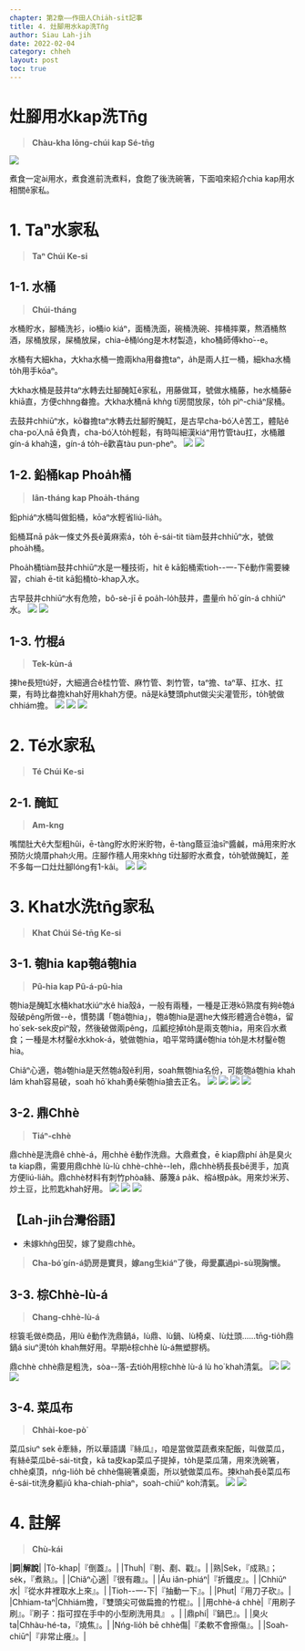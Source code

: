 ```yaml
---
chapter: 第2章——作田人Chia̍h-si̍t記事
title: 4. 灶腳用水kap洗Tn̄g
author: Siau Lah-jih
date: 2022-02-04
category: chheh
layout: post
toc: true
---
```


# 灶腳用水kap洗Tn̄g
> **Chàu-kha Iōng-chúi kap Sé-tn̄g**

![](../too5/13/13-2-2.醃缸.jpg)

煮食一定ài用水，煮食進前洗煮料，食飽了後洗碗箸，下面咱來紹介chia kap用水相關ê家私。

# 1. Taⁿ水家私
>**Taⁿ Chúi Ke-si**

## 1-1. 水桶
>**Chúi-tháng**

水桶貯水，腳桶洗衫，io桶io kiáⁿ，面桶洗面，碗桶洗碗、摔桶摔粟，熬酒桶熬酒，尿桶放尿，屎桶放屎，chia-ê桶lóng是木材製造，kho͘桶師傅kho͘--e。

水桶有大細kha，大kha水桶一擔兩kha用畚擔taⁿ，a̍h是兩人扛一桶，細kha水桶to̍h用手kōaⁿ。

大kha水桶是鼓井taⁿ水轉去灶腳醃缸ê家私，用藤做耳，號做水桶藤，he水桶藤ē khiā直，方便chhng畚擔。大kha水桶nā khǹg tī房間放尿，to̍h pìⁿ-chiâⁿ尿桶。

去鼓井chhiūⁿ水，kō͘畚擔taⁿ水轉去灶腳貯醃缸，是古早cha-bó͘人ê苦工，體貼ê cha-po͘人nā ē負責，cha-bó͘人to̍h輕鬆，有時叫細漢kiáⁿ用竹管tàu扛，水桶離gín-á khah遠，gín-á to̍h-ē歡喜tàu pun-pheⁿ。
![](../too5/09/9-4-32.水桶大.jpg)
![](../too5/09/9-4-33.水桶細.jpg)

## 1-2. 鉛桶kap Phoa̍h桶
>**Iân-tháng kap Phoa̍h-tháng**

鉛phiáⁿ水桶叫做鉛桶，kōaⁿ水輕省liú-lia̍h。

鉛桶耳nā pa̍k一條丈外長ê黃麻索á，to̍h ē-sái-tit tiàm鼓井chhiūⁿ水，號做phoa̍h桶。

Phoa̍h桶tiàm鼓井chhiūⁿ水是一種技術，hit ê kā鉛桶索tioh--一-下ê動作需要練習，chiah ē-tit kā鉛桶tò-khap入水。

古早鼓井chhiūⁿ水有危險，bô-sè-jī ē poa̍h-lo̍h鼓井，盡量m̄ hō͘ gín-á chhiūⁿ水。
![](../too5/09/9-4-34.拔桶.jpg)
![](../too5/09/9-4-35.拔桶竹塘.jpg)

## 1-3. 竹棍á
>**Tek-kùn-á**

揀he長短tú好，大細適合ê桂竹管、麻竹管、刺竹管，taⁿ擔、taⁿ草、扛水、扛粟，有時比畚擔khah好用khah方便。nā是kā雙頭phut做尖尖灌管形，to̍h號做chhiám擔。
![](../too5/09/9-4-36.竹棍仔.jpg)
![](../too5/09/9-4-37.竹管.jpg)
![](../too5/09/9-4-38.竹管仔.jpg)

# 2. Té水家私
>**Té Chúi Ke-si**

## 2-1. 醃缸
>**Am-kng**

嘴闊肚大ê大型粗hûi，ē-tàng貯水貯米貯物，ē-tàng蔭豆油sīⁿ醬鹹，mā用來貯水預防火燒厝phah火用。庄腳作穡人用來khǹg tī灶腳貯水煮食，to̍h號做醃缸，差不多每一口灶灶腳lóng有1-kâi。
![](../too5/13/13-2-1.醃缸.jpg)
![](../too5/13/13-2-2A.醃缸.jpg)


# 3. Khat水洗tn̄g家私
>**Khat Chúi Sé-tn̄g Ke-si**

## 3-1. 匏hia kap匏á匏hia
>**Pû-hia kap Pû-á-pû-hia**

匏hia是醃缸水桶khat水iúⁿ水ê hia殼á，一般有兩種，一種是正港kō͘熟度有夠ê匏á殼破pêng所做--è，慣勢講「匏á匏hia」，匏á匏hia是選he大條形體適合ê匏á，留ho͘ sek-sek皮pìⁿ殼，然後破做兩pêng，瓜瓤挖掉to̍h是兩支匏hia，用來舀水煮食；一種是木材鑿ê水khok-á，號做匏hia，咱平常時講ê匏hia to̍h是木材鑿ê匏hia。

Chiâⁿ心適，匏á匏hia是天然匏á殼ê利用，soah無匏hia名份，可能匏á匏hia khah lám khah容易破，soah hō͘ khah勇ê柴匏hia搶去正名。
![](../too5/09/9-4-1.匏桸陳正雄.jpg)
![](../too5/09/9-4-2.匏桸陳正雄.jpg)
![](../too5/09/9-4-3.匏仔匏桸.jpg)
![](../too5/09/9-4-4.匏仔匏桸.jpg)

## 3-2. 鼎Chhè
>**Tiáⁿ-chhè**

鼎chhè是洗鼎ê chhè-á，用chhè ê動作洗鼎。大鼎煮食，ē kiap鼎phí a̍h是臭火ta kiap鼎，需要用鼎chhè lù-lù chhè-chhè--leh，鼎chhè柄長長bē燙手，加真方便liú-lia̍h。鼎chhè材料有刺竹phòa絲、藤篾á pa̍k、榕á根pa̍k。用來炒米芳、炒土豆，比煎匙khah好用。
![](../too5/09/9-4-15.鼎摖.jpg)
![](../too5/09/9-4-16.鼎摖.jpg)
![](../too5/09/9-4-16a.鼎摖.jpg)

## 【Lah-jih台灣俗語】
- 未嫁khǹg田契，嫁了變鼎chhè。
>**Cha-bó͘ gín-á奶房是寶貝，嫁ang生kiáⁿ了後，母愛贏過pì-sù現胸懷。**

## 3-3. 棕Chhè-lù-á
>**Chang-chhè-lù-á**
  
棕簑毛做ê商品，用lù ê動作洗鼎鍋á，lù鼎、lù鍋、lù椅桌、lù灶頭‥‥‥tn̄g-tio̍h鼎鍋á siuⁿ燙to̍h khah無好用。早期ê棕chhè lù-á無塑膠柄。

鼎chhè chhè鼎是粗洗，sòa--落-去tio̍h用棕chhè lù-á lù ho͘ khah清氣。
![](../too5/09/9-4-17.棕摖.jpg)
![](../too5/09/9-4-17a.鼎摖攄仔.jpg)
![](../too5/09/9-4-17b.棕鑢仔.jpg)

## 3-4. 菜瓜布
>**Chhài-koe-pò͘**
  
菜瓜siuⁿ sek ē牽絲，所以華語講『絲瓜』，咱是當做菜蔬煮來配飯，叫做菜瓜，有絲ê菜瓜bē-sái-tit食，kā ta皮kap菜瓜子提掉，to̍h是菜瓜蒲，用來洗碗箸，chhè桌頂，nńg-lio̍h bē chhè傷碗箸桌面，所以號做菜瓜布。揀khah長ê菜瓜布ē-sái-tit洗身軀jiû kha-chiah-phiaⁿ，soah-chiūⁿ koh清氣。
![](../too5/09/9-4-30.菜瓜布.jpg)
![](../too5/09/9-4-31.菜瓜布.jpg)

# 4. 註解
> **Chù-kái**

|**詞**|**解說**|
|Tò-khap|『倒蓋』。|
|Thuh|『剔、剷、戳』。|
|熟|Sek，『成熟』；se̍k，『煮熟』。|
|Chiâⁿ心適|『很有趣』。|
|Áu iân-phiáⁿ|『折鐵皮』。|
|Chhiūⁿ水|『從水井裡取水上來』。|
|Tioh--一-下|『抽動一下』。|
|Phut|『用刀子砍』。|
|Chhiam-taⁿ|Chhiám擔，『雙頭尖可做扁擔的竹棍』。|
|用chhè-á chhè|『用刷子刷』。『刷子：指可捏在手中的小型刷洗用具』 。|
|鼎phí|『鍋巴』。|
|臭火ta|Chhàu-hé-ta，『燒焦』。|
|Nńg-lio̍h bē chhè傷|『柔軟不會擦傷』。|
|Soah-chiūⁿ|『非常止癢』。|
